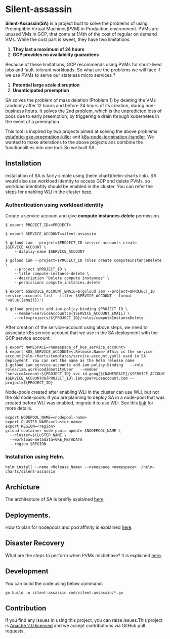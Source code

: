 # Silent-assassin

**Silent-Assassin(SA)** is a project built to solve the problems of using Preemptible Virtual Machines(PVM) in Production environment.
PVMs are unused VMs in GCP, that come at 1/4th of the cost of regular on demand VMs. While the cost part is sweet, they have two limitations.

1) **They last a maximum of 24 hours**
2) **GCP provides no availability guarantees**

Because of these limitations, GCP recommends using PVMs for short-lived jobs and fault-tolerant workloads. So what are the problems we will face if we use PVMs to serve our stateless micro services ?

1) **Potential large scale disruption**
2) **Unanticipated preemption**

SA solves the problem of mass deletion (Problem 1) by deleting the VMs randomly after 12 hours and before 24 hours of its creation, during non-business hours. It solves the 2nd problem, which is the unpredicted loss of pods due to early preemption, by triggering a drain through kubernetes in the event of a preemption.

This tool is inspired by two projects aimed at solving the above problems [estafette-gke-preemption-killer](https://github.com/estafette/estafette-gke-preemptible-killer) and [k8s-node-termination-handler](https://github.com/GoogleCloudPlatform/k8s-node-termination-handler). We wanted to make alterations to the above projects ans combine the functionalities into one tool. So we built SA.


## Installation
Installation of SA is fairly simple using [helm chart](helm-charts link).
SA would also use workload identity to access GCP and delete PVMs, so workload identintity should be enabled in the cluster.
You can refer the steps for enabling WLI in the cluster [here](https://cloud.google.com/kubernetes-engine/docs/how-to/workload-identity#enable_on_cluster).

### Authentication using workload identity
Create a service account and give  **compute.instances.delete** permission.

```
$ export PROJECT_ID=<PROJECT>

$ export SERVICE_ACCOUNT=silent-assassin

$ gcloud iam --project=$PROJECT_ID service-accounts create $SERVICE_ACCOUNT \
    --display-name $SERVICE_ACCOUNT

$ gcloud iam --project=$PROJECT_ID roles create computeInstanceDelete \
    --project $PROJECT_ID \
    --title compute-instance-delete \
    --description "Delete compute instances" \
    --permissions compute.instances.delete

$ export $SERVICE_ACCOUNT_EMAIL=$(gcloud iam --project=$PROJECT_ID service-accounts list --filter $SERVICE_ACCOUNT --format 'value([email])')

$ gcloud projects add-iam-policy-binding $PROJECT_ID \
    --member=serviceAccount:${$SERVICE_ACCOUNT_EMAIL} \
    --role=projects/${PROJECT_ID}/roles/computeInstanceDelete
```

After creation of the service-account using above steps, we need to associate k8s service account that we use in the SA deployment with the GCP service account.

```
$ export NAMESPACE=<namespace_of_k8s_service_account>
$ export K8S_SERVICE_ACCOUNT=<.Release.Name> #This is the service account(helm-charts/templates/service-account.yaml) used in SA deployment. You can set the name as the helm release name
$ gcloud iam service-accounts add-iam-policy-binding   --role roles/iam.workloadIdentityUser   --member "serviceAccount:${PROJECT_ID}.svc.id.goog[${NAMESPACE}/$SERVICE_ACCOUNT]" $SERVICE_ACCOUNT@${PROJECT_ID}.iam.gserviceaccount.com --project=${PROJECT_ID}
```

Node-pools created after enabling WLI in the cluster can use WLI, but not the old node-pools. If you are planning to deploy SA in a node-pool that was created before WLI was enabled, migrate it to use WLI. See this [link](https://cloud.google.com/kubernetes-engine/docs/how-to/workload-identity) for more details.

```
export NODEPOOL_NAME=<nodepool-name>
export CLUSTER_NAME=<cluster-name>
export REGION=<region>
gcloud container node-pools update $NODEPOOL_NAME \
  --cluster=$CLUSTER_NAME \
  --workload-metadata=GKE_METADATA
  --region $REGION
 ```

### Installation using Helm.
```
helm install --name <Release_Name> --namespace <namespace> ./helm-charts/silent-assassin
```
## Archicture
The architecture of SA is breifly explained [here](docs).

## Deployments.

How to plan for nodepools and pod affinity is explained [here](docs/nodepools-and-deployment.md).

## Disaster Recovery

What are the steps to perform when PVMs misbehave? It is explained [here](docs/disaster-recovery.md).


## Development
You can build the code using below command.
```
go build -o silent-assassin cmd/silent-assassin/*.go
```
## Contribution
If you find any issues in using this project, you can raise issues.This project is [Apache 2.0 licensed](LICENSE) and we accept contributions via GitHub pull requests.